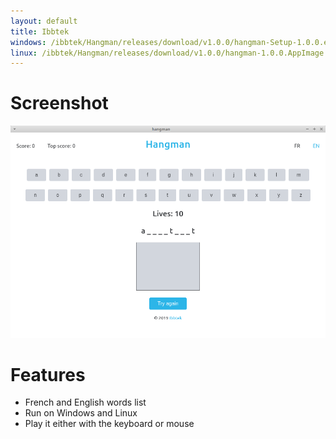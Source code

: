 ```yaml
---
layout: default
title: Ibbtek
windows: /ibbtek/Hangman/releases/download/v1.0.0/hangman-Setup-1.0.0.exe
linux: /ibbtek/Hangman/releases/download/v1.0.0/hangman-1.0.0.AppImage
---
```

# Screenshot
![screenshot](img/hangmanScreenshot.png)

# Features
- French and English words list
- Run on Windows and Linux
- Play it either with the keyboard or mouse
